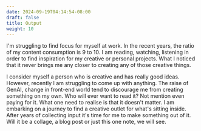```yaml
---
date: 2024-09-19T04:14:54-08:00
draft: false
title: Output
weight: 10
---
```


I'm struggling to find focus for myself at work. In the recent years, the ratio of my content consumption is 9 to 10. I am reading, watching, listening in order to find inspiration for my creative or personal projects. What I noticed that it never brings me any closer to creating any of those creative things.

<!--more-->

I consider myself a person who is creative and has really good ideas. However, recently I am struggling to come up with anything. The raise of GenAI, change in front-end world tend to discourage me from creating something on my own. Who will ever want to read it? Not mention even paying for it. What one need to realise is that it doesn't matter. I am embarking on a journey to find a creative outlet for what's sitting inside. After years of collecting input it's time for me to make something out of it. Will it be a collage, a blog post or just this one note, we will see.
